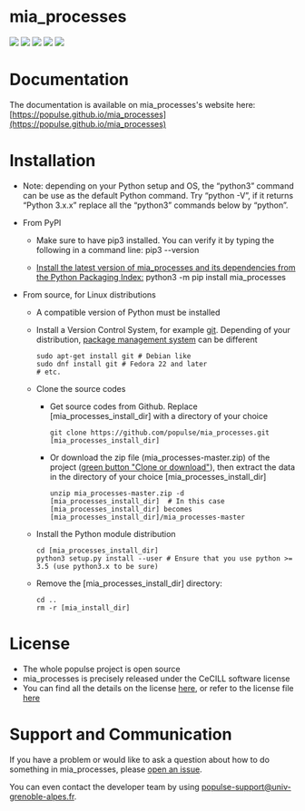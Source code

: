 # mia_processes

[![](https://codecov.io/github/populse/mia_processes/coverage.svg?branch=master)](https://codecov.io/github/populse/mia_processes)
[![](https://img.shields.io/badge/license-CeCILL-blue.svg)](https://github.com/populse/mia_processes/blob/master/LICENSE)
[![](https://img.shields.io/pypi/v/mia_processes.svg)](https://pypi.org/project/mia_processes/)
[![](https://img.shields.io/badge/python-3.5%2C%203.6%2C%203.7-yellow.svg)](#)
[![](https://img.shields.io/badge/platform-Linux%2C%20OSX%2C%20Windows-orange.svg)](#)

# Documentation

The documentation is available on mia_processes's website here: [https://populse.github.io/mia_processes](https://populse.github.io/mia_processes)

# Installation

 * Note: depending on your Python setup and OS, the “python3” command can be use as the default Python command. Try “python -V”, if it returns “Python 3.x.x” replace all the “python3” commands below by “python”.

* From PyPI

  * Make sure to have pip3 installed. You can verify it by typing the following in a command line:
  pip3 --version
  
  * [Install the latest version of mia_processes and its dependencies from the Python Packaging Index:](https://docs.python.org/3/installing/index.html)
      python3 -m pip install mia_processes

* From source, for Linux distributions

  * A compatible version of Python must be installed
  
  * Install a Version Control System, for example [git](https://git-scm.com/book/en/v2/Getting-Started-About-Version-Control). Depending of your distribution, [package management system](https://en.wikipedia.org/wiki/Package_manager) can be different
  
        sudo apt-get install git # Debian like
        sudo dnf install git # Fedora 22 and later
        # etc.
	
  * Clone the source codes

    * Get source codes from Github. Replace [mia_processes_install_dir] with a directory of your choice

          git clone https://github.com/populse/mia_processes.git [mia_processes_install_dir]

    * Or download the zip file (mia_processes-master.zip) of the project ([green button "Clone or download"](https://github.com/populse/mia_processes)), then extract the data in the directory of your choice [mia_processes_install_dir]

          unzip mia_processes-master.zip -d [mia_processes_install_dir]  # In this case [mia_processes_install_dir] becomes [mia_processes_install_dir]/mia_processes-master
	
  * Install the Python module distribution

        cd [mia_processes_install_dir]  
        python3 setup.py install --user # Ensure that you use python >= 3.5 (use python3.x to be sure)  

  * Remove the [mia_processes_install_dir] directory:

        cd ..  
        rm -r [mia_install_dir]  

# License

* The whole populse project is open source
* mia_processes is precisely released under the CeCILL software license
* You can find all the details on the license [here](http://www.cecill.info/licences/Licence_CeCILL_V2.1-en.html), or refer to the license file [here](https://github.com/populse/mia_processes/blob/master/LICENSE)

# Support and Communication

If you have a problem or would like to ask a question about how to do something in mia_processes, please [open an issue](https://github.com/populse/mia_processes/issues).

You can even contact the developer team by using populse-support@univ-grenoble-alpes.fr.
